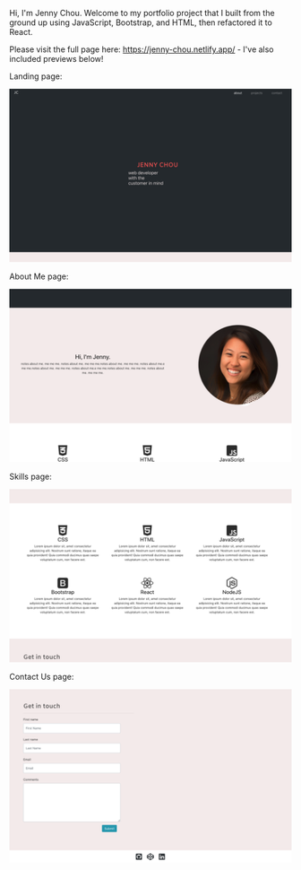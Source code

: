 Hi, I'm Jenny Chou. Welcome to my portfolio project that I built from the ground up using JavaScript, Bootstrap, and HTML, then refactored it to React. 

Please visit the full page here: https://jenny-chou.netlify.app/ - I've also included previews below!

Landing page:
<div style="text-align:center">
  <img width="750" alt="homepage" src="https://github.com/codecaviette/jenny-chou-portfolio/blob/master/public/img/landing_page.png">
</div>


About Me page:
<div style="text-align:center">
  <img width="750" alt="aboutme" src="https://github.com/codecaviette/jenny-chou-portfolio/blob/master/public/img/jenny.png">
</div>


Skills page:
<div style="text-align:center">
  <img width="750" alt="skills" src="https://github.com/codecaviette/jenny-chou-portfolio/blob/master/public/img/skills.png">
</div>


Contact Us page:
<div style="text-align:center">
  <img width="750" alt="contactus" src="https://github.com/codecaviette/jenny-chou-portfolio/blob/master/public/img/get_in_touch.png">
</div>
